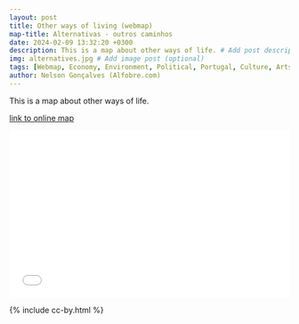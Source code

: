 ```yaml
---
layout: post
title: Other ways of living (webmap)
map-title: Alternativas - outros caminhos
date: 2024-02-09 13:32:20 +0300
description: This is a map about other ways of life. # Add post description (optional)
img: alternatives.jpg # Add image post (optional)
tags: [Webmap, Economy, Environment, Political, Portugal, Culture, Arts]
author: Nelson Gonçalves (Alfobre.com) 
---
```


This is a map about other ways of life.

[link to online map](https://umap.openstreetmap.fr/en/map/alternativas-outros-caminhos_1021352#7/39.623/-6.614)


<iframe width="100%" height="300px" frameborder="0" allowfullscreen allow="geolocation" src="//umap.openstreetmap.fr/en/map/alternativas-outros-caminhos_1021352?scaleControl=true&miniMap=false&scrollWheelZoom=true&zoomControl=true&editMode=disabled&moreControl=true&searchControl=null&tilelayersControl=null&embedControl=null&datalayersControl=true&onLoadPanel=undefined&captionBar=false&captionMenus=true"></iframe>


{% include cc-by.html %}

